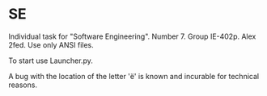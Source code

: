 # SE
Individual task for "Software Engineering". Number 7. Group IE-402p. Alex 2fed.
Use only ANSI files.

To start use Launcher.py.

A bug with the location of the letter 'ё' is known and incurable for technical reasons.
